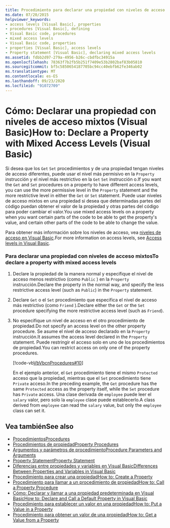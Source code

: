 ```yaml
---
title: Procedimiento para declarar una propiedad con niveles de acceso mixtos
ms.date: 07/20/2015
helpviewer_keywords:
- access levels [Visual Basic], properties
- procedures [Visual Basic], defining
- Visual Basic code, procedures
- mixed access levels
- Visual Basic code, properties
- properties [Visual Basic], access levels
- Property statement [Visual Basic], declaring mixed access levels
ms.assetid: fdbb2d97-279a-4956-b26c-cbdfbc34915a
ms.openlocfilehash: 78363f7b2fb5b251f7409e53b2802baf83b05810
ms.sourcegitcommit: bf5c5850654187705bc94cc40ebfb62fe346ab02
ms.translationtype: MT
ms.contentlocale: es-ES
ms.lasthandoff: 09/23/2020
ms.locfileid: "91072709"
---
```

# <a name="how-to-declare-a-property-with-mixed-access-levels-visual-basic"></a><span data-ttu-id="409f9-102">Cómo: Declarar una propiedad con niveles de acceso mixtos (Visual Basic)</span><span class="sxs-lookup"><span data-stu-id="409f9-102">How to: Declare a Property with Mixed Access Levels (Visual Basic)</span></span>

<span data-ttu-id="409f9-103">Si desea que los `Get` `Set` procedimientos y de una propiedad tengan niveles de acceso diferentes, puede usar el nivel más permisivo en la `Property` instrucción y el nivel más restrictivo en la `Get` `Set` instrucción o.</span><span class="sxs-lookup"><span data-stu-id="409f9-103">If you want the `Get` and `Set` procedures on a property to have different access levels, you can use the more permissive level in the `Property` statement and the more restrictive level in either the `Get` or `Set` statement.</span></span> <span data-ttu-id="409f9-104">Puede usar niveles de acceso mixtos en una propiedad si desea que determinadas partes del código puedan obtener el valor de la propiedad y otras partes del código para poder cambiar el valor.</span><span class="sxs-lookup"><span data-stu-id="409f9-104">You use mixed access levels on a property when you want certain parts of the code to be able to get the property's value, and certain other parts of the code to be able to change the value.</span></span>  
  
 <span data-ttu-id="409f9-105">Para obtener más información sobre los niveles de acceso, vea [niveles de acceso en Visual Basic](../declared-elements/access-levels.md).</span><span class="sxs-lookup"><span data-stu-id="409f9-105">For more information on access levels, see [Access levels in Visual Basic](../declared-elements/access-levels.md).</span></span>  
  
### <a name="to-declare-a-property-with-mixed-access-levels"></a><span data-ttu-id="409f9-106">Para declarar una propiedad con niveles de acceso mixtos</span><span class="sxs-lookup"><span data-stu-id="409f9-106">To declare a property with mixed access levels</span></span>  
  
1. <span data-ttu-id="409f9-107">Declare la propiedad de la manera normal y especifique el nivel de acceso menos restrictivo (como `Public` ) en la `Property` instrucción.</span><span class="sxs-lookup"><span data-stu-id="409f9-107">Declare the property in the normal way, and specify the less restrictive access level (such as `Public`) in the `Property` statement.</span></span>  
  
2. <span data-ttu-id="409f9-108">Declare `Get` o el `Set` procedimiento que especifica el nivel de acceso más restrictivo (como `Friend` ).</span><span class="sxs-lookup"><span data-stu-id="409f9-108">Declare either the `Get` or the `Set` procedure specifying the more restrictive access level (such as `Friend`).</span></span>  
  
3. <span data-ttu-id="409f9-109">No especifique un nivel de acceso en el otro procedimiento de propiedad.</span><span class="sxs-lookup"><span data-stu-id="409f9-109">Do not specify an access level on the other property procedure.</span></span> <span data-ttu-id="409f9-110">Se asume el nivel de acceso declarado en la `Property` instrucción.</span><span class="sxs-lookup"><span data-stu-id="409f9-110">It assumes the access level declared in the `Property` statement.</span></span> <span data-ttu-id="409f9-111">Puede restringir el acceso solo en uno de los procedimientos de propiedad.</span><span class="sxs-lookup"><span data-stu-id="409f9-111">You can restrict access on only one of the property procedures.</span></span>  
  
     [!code-vb[VbVbcnProcedures#10](~/samples/snippets/visualbasic/VS_Snippets_VBCSharp/VbVbcnProcedures/VB/Class1.vb#10)]  
  
     <span data-ttu-id="409f9-112">En el ejemplo anterior, el `Get` procedimiento tiene el mismo `Protected` acceso que la propiedad, mientras que el `Set` procedimiento tiene `Private` acceso.</span><span class="sxs-lookup"><span data-stu-id="409f9-112">In the preceding example, the `Get` procedure has the same `Protected` access as the property itself, while the `Set` procedure has `Private` access.</span></span> <span data-ttu-id="409f9-113">Una clase derivada de `employee` puede leer el `salary` valor, pero solo la `employee` clase puede establecerlo.</span><span class="sxs-lookup"><span data-stu-id="409f9-113">A class derived from `employee` can read the `salary` value, but only the `employee` class can set it.</span></span>  
  
## <a name="see-also"></a><span data-ttu-id="409f9-114">Vea también</span><span class="sxs-lookup"><span data-stu-id="409f9-114">See also</span></span>

- [<span data-ttu-id="409f9-115">Procedimientos</span><span class="sxs-lookup"><span data-stu-id="409f9-115">Procedures</span></span>](./index.md)
- [<span data-ttu-id="409f9-116">Procedimientos de propiedad</span><span class="sxs-lookup"><span data-stu-id="409f9-116">Property Procedures</span></span>](./property-procedures.md)
- [<span data-ttu-id="409f9-117">Argumentos y parámetros de procedimiento</span><span class="sxs-lookup"><span data-stu-id="409f9-117">Procedure Parameters and Arguments</span></span>](./procedure-parameters-and-arguments.md)
- [<span data-ttu-id="409f9-118">Property Statement</span><span class="sxs-lookup"><span data-stu-id="409f9-118">Property Statement</span></span>](../../../language-reference/statements/property-statement.md)
- [<span data-ttu-id="409f9-119">Diferencias entre propiedades y variables en Visual Basic</span><span class="sxs-lookup"><span data-stu-id="409f9-119">Differences Between Properties and Variables in Visual Basic</span></span>](./differences-between-properties-and-variables.md)
- [<span data-ttu-id="409f9-120">Procedimiento para crear una propiedad</span><span class="sxs-lookup"><span data-stu-id="409f9-120">How to: Create a Property</span></span>](./how-to-create-a-property.md)
- [<span data-ttu-id="409f9-121">Procedimiento para llamar a un procedimiento de propiedad</span><span class="sxs-lookup"><span data-stu-id="409f9-121">How to: Call a Property Procedure</span></span>](./how-to-call-a-property-procedure.md)
- [<span data-ttu-id="409f9-122">Cómo: Declarar y llamar a una propiedad predeterminada en Visual Basic</span><span class="sxs-lookup"><span data-stu-id="409f9-122">How to: Declare and Call a Default Property in Visual Basic</span></span>](./how-to-declare-and-call-a-default-property.md)
- [<span data-ttu-id="409f9-123">Procedimiento para establecer un valor en una propiedad</span><span class="sxs-lookup"><span data-stu-id="409f9-123">How to: Put a Value in a Property</span></span>](./how-to-put-a-value-in-a-property.md)
- [<span data-ttu-id="409f9-124">Procedimiento para obtener un valor de una propiedad</span><span class="sxs-lookup"><span data-stu-id="409f9-124">How to: Get a Value from a Property</span></span>](./how-to-get-a-value-from-a-property.md)
